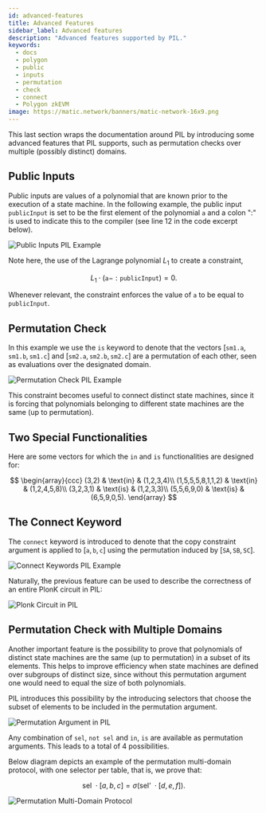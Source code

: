 ```yaml
---
id: advanced-features
title: Advanced Features
sidebar_label: Advanced features
description: "Advanced features supported by PIL."
keywords:
  - docs
  - polygon
  - public
  - inputs
  - permutation
  - check
  - connect
  - Polygon zkEVM
image: https://matic.network/banners/matic-network-16x9.png
---
```


This last section wraps the documentation around PIL by introducing some advanced features that PIL supports, such as permutation checks over multiple (possibly distinct) domains.

## Public Inputs

Public inputs are values of a polynomial that are known prior to the execution of a state machine. In the following example, the public input $\texttt{publicInput}$ is set to be the first element of the polynomial $\texttt{a}$ and a colon "$:$" is used to indicate this to the compiler (see line 12 in the code excerpt below).

![Public Inputs PIL Example](figures/fig19-pil-eg-pub-inpts.png)

Note here, the use of the Lagrange polynomial $L_1$ to create a constraint,

$$
L_1 \cdot (\texttt{a} - :\texttt{publicInput}) = 0.
$$

Whenever relevant, the constraint enforces the value of $\texttt{a}$ to be equal to $\texttt{publicInput}$.

## Permutation Check

In this example we use the $\texttt{is}$ keyword to denote that the vectors $[\texttt{sm1.a},\texttt{sm1.b},\texttt{sm1.c}]$ and $[\texttt{sm2.a}, \texttt{sm2.b}, \texttt{sm2.c}]$ are a permutation of each other, seen as evaluations over the designated domain.

![Permutation Check PIL Example](figures/fig20-pil-eg-prm-chck.png)

This constraint becomes useful to connect distinct state machines, since it is forcing that polynomials belonging to different state machines are the same (up to permutation).

## Two Special Functionalities

Here are some vectors for which the $\texttt{in}$ and $\texttt{is}$ functionalities are designed for:

$$
\begin{array}{ccc}
(3,2) & \text{in} & (1,2,3,4)\\
(1,5,5,5,8,1,1,2) & \text{in} & (1,2,4,5,8)\\
(3,2,3,1) & \text{is} & (1,2,3,3)\\
(5,5,6,9,0) & \text{is} & (6,5,9,0,5).
\end{array}
$$

## The Connect Keyword

The $\texttt{connect}$ keyword is introduced to denote that the copy constraint argument is applied to $[\texttt{a},\texttt{b},\texttt{c}]$ using the permutation induced by $[\texttt{SA}, \texttt{SB}, \texttt{SC}]$.

![Connect Keywords PIL Example](figures/fig21-pil-eg-cnnct-kwrds.png)

Naturally, the previous feature can be used to describe the correctness of an entire PlonK circuit in PIL:

![Plonk Circuit in PIL](figures/fig22-pil-eg-plnk-crct.png)

## Permutation Check with Multiple Domains

Another important feature is the possibility to prove that polynomials of distinct state machines are the same (up to permutation) in a subset of its elements. This helps to improve efficiency when state machines are defined over subgroups of distinct size, since without this permutation argument one would need to equal the size of both polynomials.

PIL introduces this possibility by the introducing selectors that choose the subset of elements to be included in the permutation argument.

![Permutation Argument in PIL](figures/fig23-pil-eg-prm-argmnt.png)

Any combination of $\texttt{sel}$, $\texttt{not sel}$ and $\texttt{in}$, $\texttt{is}$ are available as permutation arguments. This leads to a total of $4$ possibilities.

Below diagram depicts an example of the permutation multi-domain protocol, with one selector per table, that is, we prove that:

$$
\text{sel } \cdot [a,b,c] = \sigma\left(\text{sel' } \cdot [d,e,f]\right).
$$

![Permutation Multi-Domain Protocol](figures/fig18-prm-mlt-dom-prtcl.png)
